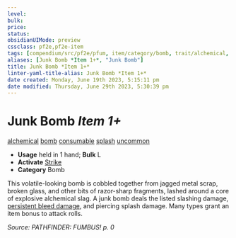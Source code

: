 ```yaml
---
level:
bulk:
price:
status:
obsidianUIMode: preview
cssclass: pf2e,pf2e-item
tags: [compendium/src/pf2e/pfum, item/category/bomb, trait/alchemical, trait/bomb, trait/consumable, trait/splash, trait/uncommon]
aliases: [Junk Bomb *Item 1+*, "Junk Bomb"]
title: Junk Bomb *Item 1+*
linter-yaml-title-alias: Junk Bomb *Item 1+*
date created: Monday, June 19th 2023, 5:15:11 pm
date modified: Thursday, June 29th 2023, 5:30:39 pm
---
```


# Junk Bomb *Item 1+*

[alchemical](rules/traits/alchemical.md) [bomb](rules/traits/bomb.md) [consumable](rules/traits/consumable.md) [splash](rules/traits/splash.md) [uncommon](rules/traits/uncommon.md)  

- **Usage** held in 1 hand; **Bulk** L
- **Activate** [Strike](rules/actions/strike.md)
- **Category** Bomb

This volatile-looking bomb is cobbled together from jagged metal scrap, broken glass, and other bits of razor-sharp fragments, lashed around a core of explosive alchemical slag. A junk bomb deals the listed slashing damage, [persistent bleed damage](rules/conditions.md#Persistent%20Damage), and piercing splash damage. Many types grant an item bonus to attack rolls.

*Source: PATHFINDER: FUMBUS! p. 0*

